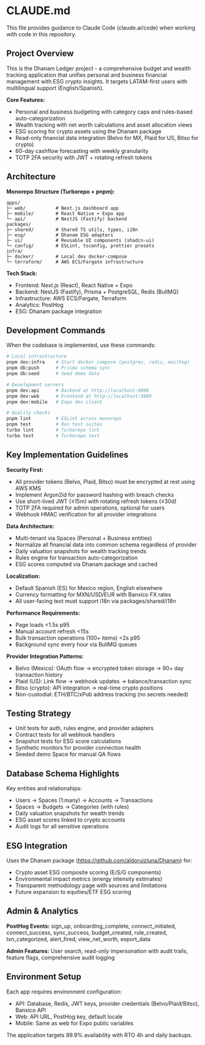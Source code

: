 # CLAUDE.md

This file provides guidance to Claude Code (claude.ai/code) when working with code in this repository.

## Project Overview

This is the Dhanam Ledger project - a comprehensive budget and wealth tracking application that unifies personal and business financial management with ESG crypto insights. It targets LATAM-first users with multilingual support (English/Spanish).

**Core Features:**
- Personal and business budgeting with category caps and rules-based auto-categorization
- Wealth tracking with net worth calculations and asset allocation views
- ESG scoring for crypto assets using the Dhanam package
- Read-only financial data integration (Belvo for MX, Plaid for US, Bitso for crypto)
- 60-day cashflow forecasting with weekly granularity
- TOTP 2FA security with JWT + rotating refresh tokens

## Architecture

**Monorepo Structure (Turborepo + pnpm):**
```
apps/
├─ web/           # Next.js dashboard app
├─ mobile/        # React Native + Expo app  
└─ api/           # NestJS (Fastify) backend
packages/
├─ shared/        # Shared TS utils, types, i18n
├─ esg/           # Dhanam ESG adapters
├─ ui/            # Reusable UI components (shadcn-ui)
└─ config/        # ESLint, tsconfig, prettier presets
infra/
├─ docker/        # Local dev docker-compose
└─ terraform/     # AWS ECS/Fargate infrastructure
```

**Tech Stack:**
- Frontend: Next.js (React), React Native + Expo
- Backend: NestJS (Fastify), Prisma + PostgreSQL, Redis (BullMQ)
- Infrastructure: AWS ECS/Fargate, Terraform
- Analytics: PostHog
- ESG: Dhanam package integration

## Development Commands

When the codebase is implemented, use these commands:

```bash
# Local infrastructure
pnpm dev:infra    # Start docker compose (postgres, redis, mailhog)
pnpm db:push      # Prisma schema sync
pnpm db:seed      # Seed demo data

# Development servers
pnpm dev:api      # Backend at http://localhost:4000
pnpm dev:web      # Frontend at http://localhost:3000  
pnpm dev:mobile   # Expo dev client

# Quality checks
pnpm lint         # ESLint across monorepo
pnpm test         # Run test suites
turbo lint        # Turborepo lint
turbo test        # Turborepo test
```

## Key Implementation Guidelines

**Security First:**
- All provider tokens (Belvo, Plaid, Bitso) must be encrypted at rest using AWS KMS
- Implement Argon2id for password hashing with breach checks
- Use short-lived JWT (≤15m) with rotating refresh tokens (≤30d)
- TOTP 2FA required for admin operations, optional for users
- Webhook HMAC verification for all provider integrations

**Data Architecture:**
- Multi-tenant via Spaces (Personal + Business entities)
- Normalize all financial data into common schema regardless of provider
- Daily valuation snapshots for wealth tracking trends  
- Rules engine for transaction auto-categorization
- ESG scores computed via Dhanam package and cached

**Localization:**
- Default Spanish (ES) for Mexico region, English elsewhere
- Currency formatting for MXN/USD/EUR with Banxico FX rates
- All user-facing text must support i18n via packages/shared/i18n

**Performance Requirements:**
- Page loads <1.5s p95
- Manual account refresh <15s
- Bulk transaction operations (100+ items) <2s p95  
- Background sync every hour via BullMQ queues

**Provider Integration Patterns:**
- Belvo (Mexico): OAuth flow → encrypted token storage → 90+ day transaction history
- Plaid (US): Link flow → webhook updates → balance/transaction sync
- Bitso (crypto): API integration → real-time crypto positions
- Non-custodial: ETH/BTC/xPub address tracking (no secrets needed)

## Testing Strategy

- Unit tests for auth, rules engine, and provider adapters
- Contract tests for all webhook handlers
- Snapshot tests for ESG score calculations
- Synthetic monitors for provider connection health
- Seeded demo Space for manual QA flows

## Database Schema Highlights

Key entities and relationships:
- Users → Spaces (1:many) → Accounts → Transactions
- Spaces → Budgets → Categories (with rules)
- Daily valuation snapshots for wealth trends
- ESG asset scores linked to crypto accounts
- Audit logs for all sensitive operations

## ESG Integration

Uses the Dhanam package (https://github.com/aldoruizluna/Dhanam) for:
- Crypto asset ESG composite scoring (E/S/G components)
- Environmental impact metrics (energy intensity estimates)
- Transparent methodology page with sources and limitations
- Future expansion to equities/ETF ESG scoring

## Admin & Analytics

**PostHog Events:** sign_up, onboarding_complete, connect_initiated, connect_success, sync_success, budget_created, rule_created, txn_categorized, alert_fired, view_net_worth, export_data

**Admin Features:** User search, read-only impersonation with audit trails, feature flags, comprehensive audit logging

## Environment Setup

Each app requires environment configuration:
- API: Database, Redis, JWT keys, provider credentials (Belvo/Plaid/Bitso), Banxico API
- Web: API URL, PostHog key, default locale
- Mobile: Same as web for Expo public variables

The application targets 99.9% availability with RTO 4h and daily backups.